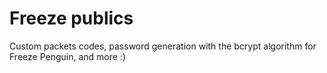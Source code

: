 # Freeze publics
Custom packets codes, password generation with the bcrypt algorithm for Freeze Penguin, and more :)
